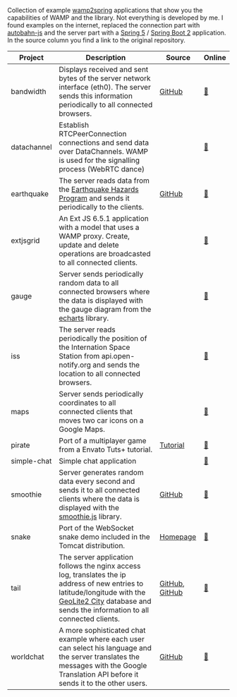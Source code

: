 Collection of example [wamp2spring](https://github.com/ralscha/wamp2spring) applications that show you the capabilities of WAMP and the library.
Not everything is developed by me. I found examples on the internet, replaced the connection part
with [autobahn-js](https://github.com/crossbario/autobahn-js) and the server part with a [Spring 5](http://projects.spring.io/spring-framework/) / [Spring Boot 2](http://projects.spring.io/spring-boot/) application.
In the source column you find a link to the original repository.

| Project | Description | Source | Online |
|---------|-------------|--------|--------|
| bandwidth | Displays received and sent bytes of the server network interface (eth0). The server sends this information periodically to all connected browsers. | [GitHub](https://github.com/pesarkhobeee/Realtime-Bandwidth-Grapher) | <a href="https://demo.rasc.ch/wamp2spring-demo-bandwidth/">:link:</a> |
| datachannel  | Establish RTCPeerConnection connections and send data over DataChannels. WAMP is used for the signalling process (WebRTC dance) |        | <a href="https://demo.rasc.ch/wamp2spring-demo-datachannel/">:link:</a> |
| earthquake | The server reads data from the <a href="https://earthquake.usgs.gov/">Earthquake Hazards Program</a> and sends it periodically to the clients. | [GitHub](https://github.com/bijukunjummen/si-spring-websockets) | <a href="https://demo.rasc.ch/wamp2spring-demo-earthquake/">:link:</a> |
| extjsgrid |  An Ext JS 6.5.1 application with a model that uses a WAMP proxy. Create, update and delete operations are broadcasted to all connected clients.  |        | <a href="https://demo.rasc.ch/wamp2spring-demo-extjsgrid/">:link:</a> |
| gauge | Server sends periodically random data to all connected browsers where the data is displayed with the gauge diagram from the [echarts](https://ecomfe.github.io/echarts-doc/public/en/index.html) library. |        | <a href="https://demo.rasc.ch/wamp2spring-demo-gauge/">:link:</a> |
| iss | The server reads periodically the position of the Internation Space Station from api.open-notify.org and sends the location to all connected browsers. |        | <a href="https://demo.rasc.ch/wamp2spring-demo-iss/">:link:</a> |
| maps | Server sends periodically coordinates to all connected clients that moves two car icons on a Google Maps. |        | <a href="https://demo.rasc.ch/wamp2spring-demo-maps/">:link:</a> |
| pirate | Port of a multiplayer game from a Envato Tuts+ tutorial. | [Tutorial](https://code.tutsplus.com/tutorials/create-a-multiplayer-pirate-shooter-game-in-your-browser--cms-23311)  | <a href="https://demo.rasc.ch/wamp2spring-demo-pirate/">:link:</a> |
| simple-chat | Simple chat application |        | <a href="https://demo.rasc.ch/wamp2spring-demo-simple-chat/">:link:</a> |
| smoothie | Server generates random data every second and sends it to all connected clients where the data is displayed with the [smoothie.js](http://smoothiecharts.org/) library. | [GitHub](https://github.com/joewalnes/smoothie) | <a href="https://demo.rasc.ch/wamp2spring-demo-smoothie/">:link:</a> |
| snake | Port of the WebSocket snake demo included in the Tomcat distribution. | [Homepage](http://tomcat.apache.org/) | <a href="https://demo.rasc.ch/wamp2spring-demo-snake/">:link:</a> |
| tail |  The server application follows the nginx access log, translates the ip address of new entries to latitude/longitude with the [GeoLite2 City](https://dev.maxmind.com/geoip/geoip2/geolite2/) database and sends the information to all connected clients. | [GitHub](https://github.com/stagas/maptail), [GitHub](https://github.com/mape/node-wargames) | <a href="https://demo.rasc.ch/wamp2spring-demo-tail/">:link:</a> |
| worldchat | A more sophisticated chat example where each user can select his language and the server translates the messages with the Google Translation API before it sends it to the other users.  | [GitHub](https://github.com/Grandclosing/WorldChat) | <a href="https://demo.rasc.ch/wamp2spring-demo-worldchat/">:link:</a> |







